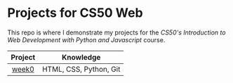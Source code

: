 # Projects for CS50 Web  
This repo is where I demonstrate my projects for the *CS50's Introduction to Web Development with Python and Javascript* course.  

| Project | Knowledge |
| :-----: | :-----: |
|[week0](https://github.com/KingJJ676/Projects_for_CS50Web/tree/week0_search)| HTML, CSS, Python, Git |
